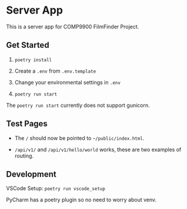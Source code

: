 # Server App

This is a server app for COMP9900 FilmFinder Project.

## Get Started

1. `poetry install`

2. Create a `.env` from `.env.template`

3. Change your environmental settings in `.env`

4. `poetry run start`

The `poetry run start` currently does not support gunicorn.

## Test Pages

* The `/` should now be pointed to `~/public/index.html`.

* `/api/v1/` and `/api/v1/hello/world` works, these are two examples of routing.

## Development

VSCode Setup: `poetry run vscode_setup`

PyCharm has a poetry plugin so no need to worry about venv.
